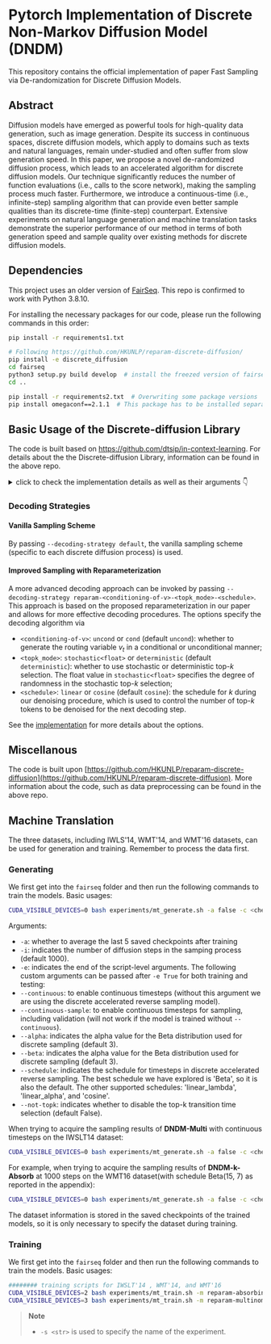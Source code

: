 # Pytorch Implementation of Discrete Non-Markov Diffusion Model (DNDM)

This repository contains the official implementation of paper Fast Sampling via De-randomization for Discrete Diffusion Models.

## Abstract

Diffusion models have emerged as powerful tools for high-quality data generation, such as image generation. Despite its success in continuous spaces, discrete diffusion models, which apply to domains such as texts and natural languages, remain under-studied and often suffer from slow generation speed. In this paper, we propose a novel de-randomized diffusion process, which leads to an accelerated algorithm for discrete diffusion models.  Our technique significantly reduces the number of function evaluations (i.e., calls to the score network), making the sampling process much faster. Furthermore, we introduce a continuous-time (i.e., infinite-step) sampling algorithm that can provide even better sample qualities than its discrete-time (finite-step) counterpart. Extensive experiments on natural language generation and machine translation tasks demonstrate the superior performance of our method in terms of both generation speed and sample quality over existing methods for discrete diffusion models.

## Dependencies

This project uses an older version of [FairSeq](https://github.com/facebookresearch/fairseq). 
This repo is confirmed to work with Python 3.8.10.

For installing the necessary packages for our code, please run the following commands in this order:

```bash
pip install -r requirements1.txt

# Following https://github.com/HKUNLP/reparam-discrete-diffusion/
pip install -e discrete_diffusion
cd fairseq
python3 setup.py build develop  # install the freezed version of fairseq
cd ..

pip install -r requirements2.txt  # Overwriting some package versions
pip install omegaconf==2.1.1  # This package has to be installed separately after hydra-core
```



## Basic Usage of the Discrete-diffusion Library

The code is built based on https://github.com/dtsip/in-context-learning. 
For details about the the Discrete-diffusion Library, information can be found in the above repo.


<details>
  <summary> click to check the implementation details as well as their arguments 👇 </summary>

These diffusion models share the same set of interfaces allowing for external uses. In particular, they are defined as subclasses of `DiscreteDiffusion` class, taking the following form:
```python
class DiscreteDiffusion(nn.Module):
    """
    The parent class for discrete denoising diffusion probabilistic models.

    It supports the following methods:
    - q_sample()
        Sample x_t ~ q(x_t | x_0) to construct noisy Transformer inputs.
    - compute_losses()
        Compute the loss L_t = KL(q||p) at t-th time step.
    - sample_step()
        Sample x_t ~ p(x_{t-1} | x_t, x_0) at t-th time step.
    """
    
    def __init__(self, num_timesteps):
        super().__init__()
        self.num_timesteps = num_timesteps

    def q_sample(self, x_0, t, **kwargs):
        """

        Sample from q(x_t | x_0), which is used as the model inputs.

        Args:
            x_0: token ids with shape [B, N]
            t: current time step, tensor with shape [B]

        Returns:
            return a dict of relevant outputs including x_t.
            
        """

    def compute_losses(self, inputs, **kwargs):
        """
        
        Compute the loss objective KL(q||p) to train our generative process.

        Args:
            inputs: a dict that contains input types specific to different diffusion processes, containing
                - x_t: token ids with shape [B, N]
                - t: scalar timesteps, with shape [B]

        Returns:
            possibly return a dict of relevant outputs, including the loss used for training.
            
        """

    def sample_step(self, decoder_out, denoising_fn, **kwargs):
        """
        Given a time step t, start from x_t and sample x_{t-k} from q(x_{t-k} | x_t).
        
        Args:
            decoder_out: a namedtuple that contains decoding info, including
                - x_t: token ids with shape [B, N]
                - t: scalar timesteps
                - max_steps: the maximum number of decoding steps
                - ...
            
            denoising_fn: a function that takes in x_t and t and returns model logits

            kwargs: other arguments that are used to control decoding.
        
        Returns:
            return a new decoder_out namedtuple.
        """
```

A `DiscreteDiffusion` model can be instantiated by configuring the following:
- Basic attributes, including
    - `--num-diffusion-timesteps <int>` specifies the whole number of diffusion time steps (default: 50)
    - `--diffusion-type <str>` specifies the diffusion model type (choices: `{absorbing, multinomial, reparam-absorbing, reparam-multinomial}`)
    - `--noise-scheduler-type <str>` specifies the noise schedule only in **vanilla/reparam multinomial diffusion** (typical choices: `{linear, cosine}`; default: `cosine`)
- Important arguments specific to the forward sampling routine in `q_sample()`, including
    - `--q-sample-mode <str>` specifies the sampling strategy (choices: `{default, coupled, multi-step, multi-sample}`; default: `default`). We provide various choices for sampling from $q(x_t|x_0)$ to prepare corrupted token sequences for denoising, including
        - `default`: a single sample is drawn as $x_t \sim q(x_t|x_0)$, identical to previous practices;
        - `multi-step`: sample two i.i.d. time steps $s, t$ and draw $x_s \sim q(x_s|x_0)$ and $x_t \sim q(x_t|x_0)$, respectively. We then optimize the average $\frac{1}{2}(\mathcal{L}_s + \mathcal{L}_t)$ for variance reduction;
        - `multi-sample`: sample two i.i.d. samples $x_t \sim q(x_t|x_0)$ and $x_t^{'} \sim q(x_t|x_0)$ at the same step, and compute the loss averaged over these two samples;
        - `coupled`: also known as conditioned training, which is detailed in Appendix F of the paper. This starts with sampling two i.i.d. time steps $s, t$ (assume $s < t$). We draw $x_t \sim q(x_t|x_0)$ as usual, but draw $x_s$ from a distribution conditioned on $x_t$ as $x_s \sim q(x_s|x_t, x_0)$. We then compute the average $\frac{1}{2}(\mathcal{L}_s + \mathcal{L}_t)$ as the objective. This strategy can simulate the backward transition process and help stabilize training. During preliminary experiments, we found the `coupled` sampling mode brings significant improvements for both vanilla multinomial/absorbing diffusion, but the gain is not consistently substantial in reparameterized variants. 
    - `--not-diffusing-special-sym` indicates whether to include special symbols during the diffusion process (default: False)
- Important arguments specific to the loss objective calculation in `compute_losses()`, including
    - `--reweighting-type <str>` specifies the reweighting scheme in our **reparameterized family** (choices: `{linear, reciprocal, none}`; default: `linear`)
    - `--label-smoothing <float>` specifies the rate of label smoothing (default: 0.1)
- Important arguments specific to the decoding routine in `sample_step()`, including
    - `--argmax-decoding` indicates whether to use argmax decoding for the denoised Transformer output $\tilde{x}_0$ (default: False)
    - `--temperature <float>` specifies the temperature $\tau$ for sampling $\tilde{x}_0 \sim \operatorname{Categorical}(f(x_t;\theta)/\tau)$ if the argmax decoding scheme is **not** used. (default: 1.0)
    - `--decoding-strategy <str>` specifies the use of vanilla (`default`) / reparameterized (`reparam-<options>`; see [the details](#decoding-strategies))decoding strategy (choices: `{default, reparam-<options>}`; default: `default`)
    - `--load-ema-weights` indicates whether to load the EMA model weights for generation (default: False)
    - `--iter-decode-max-iter <int>` specifies the maximum number of timesteps for decoding (default: 10)
    - `--iter-decode-with-beam <int>` specifies the beam size for decoding multiple sequences with different lengths in parallel (default: 1)
    - `--iter-decode-force-max-iter` indicates the iterative decoding must run the specified number of iterations and do not exit. Recommended to set this flag to True.

See [here](/fairseq/diffusion_mt/tasks/diffusion_translation_task.py#L23) for a more comprehensive list of arguments.
</details>

### Decoding Strategies

#### Vanilla Sampling Scheme
By passing `--decoding-strategy default`, the vanilla sampling scheme (specific to each discrete diffusion process) is used.

#### Improved Sampling with Reparameterization
A more advanced decoding approach can be invoked by passing `--decoding-strategy reparam-<conditioning-of-v>-<topk_mode>-<schedule>`. This approach is based on the proposed reparameterization in our paper and allows for more effective decoding procedures. The options specify the decoding algorithm via
- `<conditioning-of-v>`: `uncond` or `cond` (default `uncond`): whether to generate the routing variable $v_t$ in a conditional or unconditional manner;
- `<topk_mode>`: `stochastic<float>` or `deterministic` (default `deterministic`): whether to use stochastic or deterministic top-$k$ selection. The float value in `stochastic<float>` specifies the degree of randomness in the stochastic top-$k$ selection;
- `<schedule>`: `linear` or `cosine` (default `cosine`): the schedule for $k$ during our denoising procedure, which is used to control the number of top-$k$ tokens to be denoised for the next decoding step.

See the [implementation](./discrete_diffusion/discrete_diffusions/discrete_diffusion_base.py#L130) for more details about the options.

## Miscellanous
The code is built upon [https://github.com/HKUNLP/reparam-discrete-diffusion](https://github.com/HKUNLP/reparam-discrete-diffusion). More information about the code, such as data preprocessing
can be found in the above repo.


## Machine Translation
The three datasets, including IWLS'14, WMT'14, and WMT'16 datasets, can be used for generation and training. Remember to process the data first.

### Generating
We first get into the `fairseq` folder and then run the following commands to train the models. Basic usages:
```bash
CUDA_VISIBLE_DEVICES=0 bash experiments/mt_generate.sh -a false -c <checkpoint_path> -d <iwslt/wmt14/wmt16> -e True
```

Arguments:
- `-a`: whether to average the last 5 saved checkpoints after training
- `-i`: indicates the number of diffusion steps in the samping process (default 1000).
- `-e`: indicates the end of the script-level arguments.
The following custom arguments can be passed after `-e True` for both training and testing:
- `--continuous`: to enable continuous timesteps (without this argument we are using the discrete accelerated reverse sampling model).
- `--continuous-sample`: to enable continuous timesteps for sampling, including validation (will not work if the model is trained without `--continuous`).
- `--alpha`: indicates the alpha value for the Beta distribution used for discrete sampling (default 3).
- `--beta`: indicates the alpha value for the Beta distribution used for discrete sampling (default 3).
- `--schedule`: indicates the schedule for timesteps in discrete accelerated reverse sampling.
        The best schedule we have explored is 'Beta', so it is also the default.
        The other supported schedules: 'linear_lambda', 'linear_alpha', and 'cosine'.
- `--not-topk`: indicates whether to disable the top-k transition time selection (default False).

When trying to acquire the sampling results of **DNDM-Multi** with continuous timesteps on the IWSLT14 dataset:
```bash
CUDA_VISIBLE_DEVICES=0 bash experiments/mt_generate.sh -a false -c <checkpoint_path> -d wmt -e True --continuous --continuous-sample --not-topk
```
For example, when trying to acquire the sampling results of **DNDM-k-Absorb** at 1000 steps on the WMT16 dataset(with schedule Beta(15, 7) as reported in the appendix):
```bash
CUDA_VISIBLE_DEVICES=0 bash experiments/mt_generate.sh -a false -c <checkpoint_path> -d wmt -i 1000 -e True --alpha 15 --beta 7 --schedule Beta
```



The dataset information is stored in the saved checkpoints of the trained models, so it is only necessary to specify the dataset during training. 

### Training
We first get into the `fairseq` folder and then run the following commands to train the models. Basic usages:
```bash
######## training scripts for IWSLT'14 , WMT'14, and WMT'16 
CUDA_VISIBLE_DEVICES=2 bash experiments/mt_train.sh -m reparam-absorbing -d <iwslt/wmt14/wmt16> -s default -e True --q-sample-mode coupled  --store-ema --label-smoothing 0.1 --reweighting-type linear
CUDA_VISIBLE_DEVICES=3 bash experiments/mt_train.sh -m reparam-multinomial -d <iwslt/wmt14/wmt16> -s default -e True --not-diffusing-special-sym --q-sample-mode coupled --store-ema --label-smoothing 0.1 --reweighting-type linear
```
> **Note**
> - `-s <str>` is used to specify the name of the experiment.






